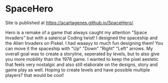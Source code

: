 # SpaceHero

Site is published at https://acartagenes.github.io/SpaceHero/.

Hero is a remake of a game that always caught my attention "Space Invaders" but with a saterical Coding twist! I designed the spaceship and the Alien Invaders on Piskel. I had waaayy to much fun designing them! You can move it the spaceship with "Up" "Down" "Right" "Left" arrows. My overall goal was to create a storyline, seperated by levels, but to also give you more mobility than the 1978 game. I wanted to keep the pixel aestetic that feels very nostalgic and also still elaborate on the designs, story and game play as well. Hoping to create levels and have possible multiple players? that would be cool!  
